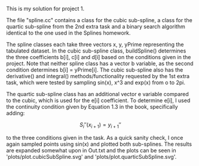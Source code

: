 This is my solution for project 1.

The file "spline.cc" contains a class for the cubic sub-spline, 
a class for the quartic sub-spline from the 2nd extra task and
a binary search algorithm identical to the one used in the Splines homework.

The spline classes each take three vectors x, y, yPrime representing the tabulated dataset.
In the cubic sub-spline class, buildSpline() determines the three coefficients b[i], c[i] and d[i]
based on the conditions given in the project. Note that neither spline class has a vector b variable,
as the second condition determines b[i] = yPrime[i]. The cubic sub-spline also has the derivative() and integral() methods/functionality requested by the 1st extra task, which were tested by sampling sin(x), x^3 and exp(x) from o to 2pi.

The quartic sub-spline class has an additional vector e variable compared to the cubic,
which is used for the e[i] coefficient. To determine e[i], I used the continuity condition given
by Equation 1.3 in the book, specifically adding:

$$S_{i}''(x_{i+1}) = y_{i+1}''$$

to the three conditions given in the task. As a quick sanity check, I once again sampled points using sin(x) and plotted both sub-splines. The results are expanded somewhat upon in Out.txt and the plots can be seen in 'plots/plot.cubicSubSpline.svg' and 'plots/plot.quarticSubSpline.svg'.
